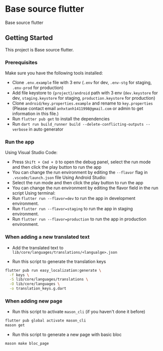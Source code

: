 # Base source flutter

Base source flutter

## Getting Started

This project is Base source flutter.

### Prerequisites
Make sure you have the following tools installed:
- Clone `.env.example` file with 3 env (`.env` for dev, `.env-stg` for staging, `.env-prod` for production)
- Add file keystore to `{project}/android` path with 3 env (`dev.keystore` for dev, `staging.keystore` for staging, `production.keystore` for production)
- Clone `android/key.properties.example` and rename to `key.properties` (Please contact email `anhxtanh1411998@gmail.com` or admin to get information in this file.)
- Run `flutter pub get` to install the dependencies
- Run `dart run build_runner build --delete-conflicting-outputs --verbose` in auto generator

### Run the app
Using Visual Studio Code:
- Press `Shift + Cmd + D` to open the debug panel, select the run mode and then click the play button to run the app
- You can change the run environment by editing the `--flavor` flag in `.vscode/launch.json` file
Using Android Studio:
- Select the run mode and then click the play button to run the app
- You can change the run environment by editing the flavor field in the run script
Using terminal:
- Run `flutter run --flavor=dev` to run the app in development environment.
- Run `flutter run --flavor=staging` to run the app in staging environment.
- Run `flutter run --flavor=production` to run the app in production environment.

### When adding a new translated text

- Add the translated text to `lib/core/languages/translations/<langualge>.json`

- Run this script to generate the translation keys

```bash
flutter pub run easy_localization:generate \
  -f keys \
  -S lib/core/languages/translations \
  -O lib/core/languages \
  -o translation_keys.g.dart
```

### When adding new page

- Run this script to activate `mason_cli` (if you haven't done it before)

```bash
flutter pub global activate mason_cli
mason get
```

- Run this script to generate a new page with basic bloc

```bash
mason make bloc_page
```

